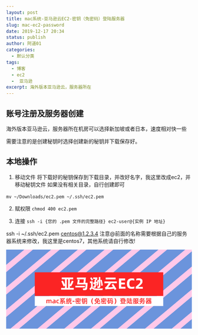 ```yaml
---
layout: post
title: mac系统-亚马逊云EC2-密钥（免密码）登陆服务器
slug: mac-ec2-password
date: 2019-12-17 20:34
status: publish
author: 阿道01
categories: 
  - 默认分类
tags: 
  - 博客
  - ec2
  -  亚马逊
excerpt: 海外版本亚马逊云，服务器所在
---
```


## 账号注册及服务器创建

海外版本亚马逊云，服务器所在机房可以选择新加坡或者日本，速度相对快一些

需要注意的是创建秘钥时选择创建新的秘钥并下载保存好。

## 本地操作
1. 移动文件
将下载好的秘钥保存到下载目录，并改好名字，我这里改成ec2，并移动秘钥文件
如果没有相关目录，自行创建即可

`mv ~/Downloads/ec2.pem ~/.ssh/ec2.pem`

2. 赋权限
`chmod 400 ec2.pem`

3. 连接
`ssh -i {您的 .pem 文件的完整路径} ec2-user@{实例 IP 地址}`

ssh -i ~/.ssh/ec2.pem centos@1.2.3.4
注意@前面的名称需要根据自己的服务器系统来修改，我这里是centos7，其他系统请自行修改!

![e](media/ec2.png)




